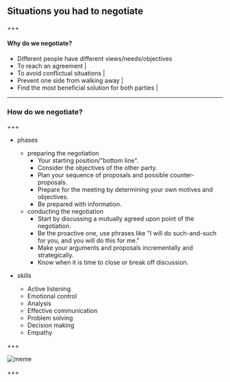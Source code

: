 ## Situations you had to negotiate

+++

#### Why do we negotiate?

- Different people have different views/needs/objectives
- To reach an agreement |
- To avoid conflictual situations |
- Prevent one side from walking away |
- Find the most beneficial solution for both parties |

---

### How do we negotiate?

+++

- phases
    - preparing the negotiation
        - Your starting position/"bottom line".
        - Consider the objectives of the other party.
        - Plan your sequence of proposals and possible counter-proposals.
        - Prepare for the meeting by determining your own motives and objectives.
        - Be prepared with information.
    - conducting the negotiation
        - Start by discussing a mutually agreed upon point of the negotiation.
        - Be the proactive one, use phrases like "I will do such-and-such for you, and you will do this for me."
        - Make your arguments and proposals incrementally and strategically.
        - Know when it is time to close or break off discussion.

- skills
    - Active listening
    - Emotional control
    - Analysis
    - Effective communication
    - Problem solving
    - Decision making
    - Empathy

+++

![meme](https://imgflip.com/i/291tj9)

+++



